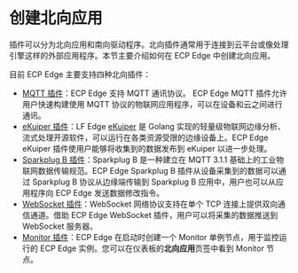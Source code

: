 # 创建北向应用

插件可以分为北向应用和南向驱动程序。北向插件通常用于连接到云平台或像处理引擎这样的外部应用程序。本节主要介绍如何在 ECP Edge 中创建北向应用。

目前 ECP Edge 主要支持四种北向插件：

- [MQTT 插件](./mqtt/mqtt.md)：ECP Edge 支持 MQTT 通讯协议。 ECP Edge MQTT 插件允许用户快速构建使用 MQTT 协议的物联网应用程序，可以在设备和云之间进行通讯。
- [eKuiper 插件](./ekuiper/ekuiper.md)：LF Edge [eKuiper](https://ekuiper.org/) 是 Golang 实现的轻量级物联网边缘分析、流式处理开源软件，可以运行在各类资源受限的边缘设备上。ECP Edge eKuiper 插件使用户能够将收集到的数据发布到 eKuiper 以进一步处理。 
- [Sparkplug B 插件](./sparkplugb/sparkplugb.md)：Sparkplug B 是一种建立在 MQTT 3.1.1 基础上的工业物联网数据传输规范。ECP Edge Sparkplug B 插件从设备采集到的数据可以通过 Sparkplug B 协议从边缘端传输到 Sparkplug B 应用中，用户也可以从应用程序向 ECP Edge 发送数据修改指令。
- [WebSocket 插件](./websocket.md)：WebSocket 网络协议支持在单个 TCP 连接上提供双向通信通道。借助 ECP Edge WebSocket 插件，用户可以将采集的数据推送到 WebSocket 服务器。
- [Monitor 插件](./monitor.md)：ECP Edge 在启动时创建一个 Monitor 单例节点，用于监控运行的 ECP Edge 实例。您可以在仪表板的**北向应用**页签中看到 Monitor 节点。

